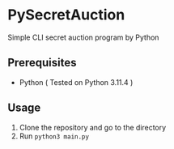 # PySecretAuction
Simple CLI secret auction program by Python

## Prerequisites
- Python ( Tested on Python 3.11.4 )

## Usage
1. Clone the repository and go to the directory
2. Run `python3 main.py`
